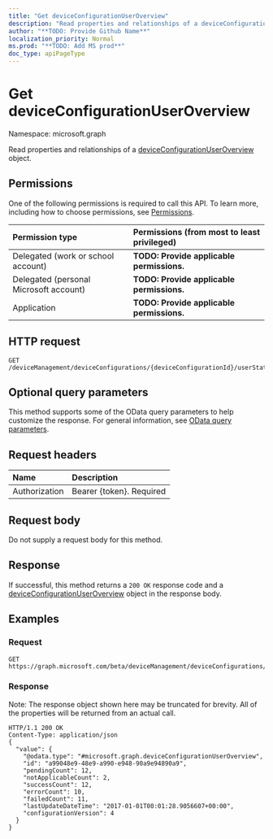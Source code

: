 ```yaml
---
title: "Get deviceConfigurationUserOverview"
description: "Read properties and relationships of a deviceConfigurationUserOverview object."
author: "**TODO: Provide Github Name**"
localization_priority: Normal
ms.prod: "**TODO: Add MS prod**"
doc_type: apiPageType
---
```


# Get deviceConfigurationUserOverview

Namespace: microsoft.graph

Read properties and relationships of a [deviceConfigurationUserOverview](../resources/deviceconfigurationuseroverview.md) object.

## Permissions
One of the following permissions is required to call this API. To learn more, including how to choose permissions, see [Permissions](/concepts/permissions-reference.md).

|Permission type|Permissions (from most to least privileged)|
|:---|:---|
|Delegated (work or school account)|**TODO: Provide applicable permissions.**|
|Delegated (personal Microsoft account)|**TODO: Provide applicable permissions.**|
|Application|**TODO: Provide applicable permissions.**|

## HTTP request
<!-- {
  "blockType": "ignored"
}
-->
``` http
GET /deviceManagement/deviceConfigurations/{deviceConfigurationId}/userStatusOverview
```

## Optional query parameters
This method supports some of the OData query parameters to help customize the response. For general information, see [OData query parameters](/graph/query-parameters).

## Request headers
|Name|Description|
|:---|:---|
|Authorization|Bearer {token}. Required|

## Request body
Do not supply a request body for this method.

## Response
If successful, this method returns a `200 OK` response code and a [deviceConfigurationUserOverview](../resources/deviceconfigurationuseroverview.md) object in the response body.

## Examples

### Request
<!-- {
  "blockType": "request",
  "name": "get_deviceconfigurationuseroverview"
}
-->
``` http
GET https://graph.microsoft.com/beta/deviceManagement/deviceConfigurations/{deviceConfigurationId}/userStatusOverview
```

### Response
Note: The response object shown here may be truncated for brevity. All of the properties will be returned from an actual call.
<!-- {
  "blockType": "response",
  "truncated": true,
  "@odata.type": "microsoft.graph.deviceConfigurationUserOverview"
}
-->
``` http
HTTP/1.1 200 OK
Content-Type: application/json
{
  "value": {
    "@odata.type": "#microsoft.graph.deviceConfigurationUserOverview",
    "id": "a99048e9-48e9-a990-e948-90a9e94890a9",
    "pendingCount": 12,
    "notApplicableCount": 2,
    "successCount": 12,
    "errorCount": 10,
    "failedCount": 11,
    "lastUpdateDateTime": "2017-01-01T00:01:28.9056607+00:00",
    "configurationVersion": 4
  }
}
```

